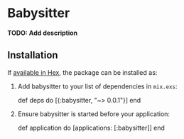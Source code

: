 # Babysitter

**TODO: Add description**

## Installation

If [available in Hex](https://hex.pm/docs/publish), the package can be installed as:

  1. Add babysitter to your list of dependencies in `mix.exs`:

        def deps do
          [{:babysitter, "~> 0.0.1"}]
        end

  2. Ensure babysitter is started before your application:

        def application do
          [applications: [:babysitter]]
        end

